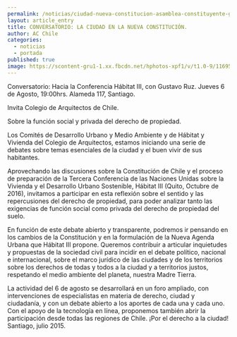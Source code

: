 ```yaml
---
permalink: /noticias/ciudad-nueva-constitucion-asamblea-constituyente-gustavo-ruz.html
layout: article_entry
title: CONVERSATORIO: LA CIUDAD EN LA NUEVA CONSTITUCIÓN.
author: AC Chile
categories: 
  - noticias
  - portada
published: true
image: https://scontent-gru1-1.xx.fbcdn.net/hphotos-xpf1/v/t1.0-9/11695820_10153410859441397_911079006247551080_n.jpg?oh=308fcfe003ca46ccb1e66be20b364516&oe=564586A8
---
```

Conversatorio: Hacia la Conferencia Hábitat III, con Gustavo Ruz. Jueves 6 de Agosto, 19:00hrs. Alameda 117, Santiago.

Invita Colegio de Arquitectos de Chile.

Sobre la función social y privada del derecho de propiedad.

Los Comités de Desarrollo Urbano y Medio Ambiente y de Hábitat y Vivienda del Colegio de Arquitectos, estamos iniciando una serie de debates sobre temas
esenciales de la ciudad y el buen vivir de sus habitantes.

Aprovechando las discusiones sobre la Constitución de Chile y el proceso de preparación de la Tercera Conferencia de las Naciones Unidas sobre la Vivienda y el
Desarrollo Urbano Sostenible, Hábitat III (Quito, Octubre de 2016), invitamos a participar en esta reflexión sobre el sentido y las repercusiones del derecho de
propiedad, para poder analizar tanto las exigencias de función social como privada del derecho de propiedad del suelo.

En función de este debate abierto y transparente, podremos ir pensando en los cambios de la Constitución y en la formulación de la Nueva Agenda Urbana que
Hábitat III propone. Queremos contribuir a articular inquietudes y propuestas de la sociedad civil para incidir en el debate político, nacional e internacional, sobre el
marco jurídico de las ciudades y de los territorios sobre los derechos de todas y todos a la ciudad y a territorios justos, respetando el medio ambiente del planeta, nuestra
Madre Tierra.

La actividad del 6 de agosto se desarrollará en un foro ampliado, con intervenciones de especialistas en materia de derecho, ciudad y ciudadanía, y con un debate abierto
a los aportes de cada una y cada uno. Con el apoyo de la tecnología en línea, proponemos también abrir la participación desde todas las regiones de Chile.
¡Por el derecho a la ciudad! Santiago, julio 2015.
